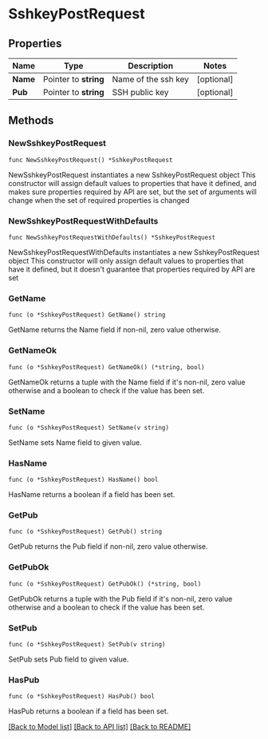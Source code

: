 # SshkeyPostRequest

## Properties

Name | Type | Description | Notes
------------ | ------------- | ------------- | -------------
**Name** | Pointer to **string** | Name of the ssh key | [optional] 
**Pub** | Pointer to **string** | SSH public key | [optional] 

## Methods

### NewSshkeyPostRequest

`func NewSshkeyPostRequest() *SshkeyPostRequest`

NewSshkeyPostRequest instantiates a new SshkeyPostRequest object
This constructor will assign default values to properties that have it defined,
and makes sure properties required by API are set, but the set of arguments
will change when the set of required properties is changed

### NewSshkeyPostRequestWithDefaults

`func NewSshkeyPostRequestWithDefaults() *SshkeyPostRequest`

NewSshkeyPostRequestWithDefaults instantiates a new SshkeyPostRequest object
This constructor will only assign default values to properties that have it defined,
but it doesn't guarantee that properties required by API are set

### GetName

`func (o *SshkeyPostRequest) GetName() string`

GetName returns the Name field if non-nil, zero value otherwise.

### GetNameOk

`func (o *SshkeyPostRequest) GetNameOk() (*string, bool)`

GetNameOk returns a tuple with the Name field if it's non-nil, zero value otherwise
and a boolean to check if the value has been set.

### SetName

`func (o *SshkeyPostRequest) SetName(v string)`

SetName sets Name field to given value.

### HasName

`func (o *SshkeyPostRequest) HasName() bool`

HasName returns a boolean if a field has been set.

### GetPub

`func (o *SshkeyPostRequest) GetPub() string`

GetPub returns the Pub field if non-nil, zero value otherwise.

### GetPubOk

`func (o *SshkeyPostRequest) GetPubOk() (*string, bool)`

GetPubOk returns a tuple with the Pub field if it's non-nil, zero value otherwise
and a boolean to check if the value has been set.

### SetPub

`func (o *SshkeyPostRequest) SetPub(v string)`

SetPub sets Pub field to given value.

### HasPub

`func (o *SshkeyPostRequest) HasPub() bool`

HasPub returns a boolean if a field has been set.


[[Back to Model list]](../README.md#documentation-for-models) [[Back to API list]](../README.md#documentation-for-api-endpoints) [[Back to README]](../README.md)


